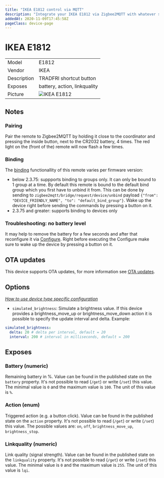```yaml
---
title: "IKEA E1812 control via MQTT"
description: "Integrate your IKEA E1812 via Zigbee2MQTT with whatever smart home infrastructure you are using without the vendors bridge or gateway."
addedAt: 2020-11-09T17:45:58Z
pageClass: device-page
---
```


<!-- !!!! -->
<!-- ATTENTION: This file is auto-generated through docgen! -->
<!-- You can only edit the "Notes"-Section between the two comment lines "Notes BEGIN" and "Notes END". -->
<!-- Do not use h1 or h2 heading within "## Notes"-Section. -->
<!-- !!!! -->

# IKEA E1812

|     |     |
|-----|-----|
| Model | E1812  |
| Vendor  | IKEA  |
| Description | TRADFRI shortcut button |
| Exposes | battery, action, linkquality |
| Picture | ![IKEA E1812](https://www.zigbee2mqtt.io/images/devices/E1812.jpg) |


<!-- Notes BEGIN: You can edit here. Add "## Notes" headline if not already present. -->
## Notes


### Pairing
Pair the remote to Zigbee2MQTT by holding it close to the coordinator and
pressing the inside button, next to the CR2032 battery, 4 times.
The red light on the (front of the) remote will now flash a few times.

### Binding
The [binding](../guide/usage/binding.md) functionallity of this remote varies per firmware version:
- below 2.3.75: suppports binding to groups only. It can only be bound to 1 group at a time. By default this remote is bound to the default bind group which you first have to unbind it from. This can be done by sending to `zigbee2mqtt/bridge/request/device/unbind` payload `{"from": "DEVICE_FRIENDLY_NAME", "to": "default_bind_group"}`. Wake up the device right before sending the commands by pressing a button on it.
- 2.3.75 and greater: supports binding to devices only

### Troubleshooting: no battery level
It may help to remove the battery for a few seconds and after that reconfigure it via [Configure](../guide/usage/mqtt_topics_and_messages.md#zigbee2mqttbridgeconfigure). Right before executing the Configure make sure to wake up the device by pressing a button on it.
<!-- Notes END: Do not edit below this line -->

## OTA updates
This device supports OTA updates, for more information see [OTA updates](../guide/usage/ota_updates.md).


## Options
*[How to use device type specific configuration](../guide/configuration/devices-groups.md#specific-device-options)*

* `simulated_brightness`: Simulate a brightness value. If this device provides a brightness_move_up or brightness_move_down action it is possible to specify the update interval and delta. Example:
```yaml
simulated_brightness:
  delta: 20 # delta per interval, default = 20
  interval: 200 # interval in milliseconds, default = 200
```


## Exposes

### Battery (numeric)
Remaining battery in %.
Value can be found in the published state on the `battery` property.
It's not possible to read (`/get`) or write (`/set`) this value.
The minimal value is `0` and the maximum value is `100`.
The unit of this value is `%`.

### Action (enum)
Triggered action (e.g. a button click).
Value can be found in the published state on the `action` property.
It's not possible to read (`/get`) or write (`/set`) this value.
The possible values are: `on`, `off`, `brightness_move_up`, `brightness_stop`.

### Linkquality (numeric)
Link quality (signal strength).
Value can be found in the published state on the `linkquality` property.
It's not possible to read (`/get`) or write (`/set`) this value.
The minimal value is `0` and the maximum value is `255`.
The unit of this value is `lqi`.

